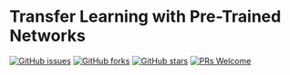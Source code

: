 # Transfer Learning with Pre-Trained Networks
[![GitHub issues](https://img.shields.io/github/issues/Develop-Packt/Transfer-Learning-with-Pre-Trained-Networks.svg)](https://github.com/Develop-Packt/Transfer-Learning-with-Pre-Trained-Networks/issues)
[![GitHub forks](https://img.shields.io/github/forks/Develop-Packt/Transfer-Learning-with-Pre-Trained-Networks.svg)](https://github.com/Develop-Packt/Transfer-Learning-with-Pre-Trained-Networks/network)
[![GitHub stars](https://img.shields.io/github/stars/Develop-Packt/Transfer-Learning-with-Pre-Trained-Networks.svg)](https://github.com/Develop-Packt/Transfer-Learning-with-Pre-Trained-Networks/stargazers)
[![PRs Welcome](https://img.shields.io/badge/PRs-welcome-brightgreen.svg)](https://github.com/Develop-Packt/Transfer-Learning-with-Pre-Trained-Networks/pulls)
